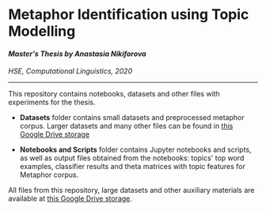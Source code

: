 # Metaphor Identification using Topic Modelling
#### *Master's Thesis by Anastasia Nikiforova*
*HSE, Computational Linguistics, 2020*

******
This repository contains notebooks, datasets and other files with experiments for the thesis.

* **Datasets** folder contains small datasets and preprocessed metaphor corpus. Larger datasets and many other files can be found in [this Google Drive storage](https://drive.google.com/open?id=1UufXFYQtZnimV4LHgqZBLdfjikwWKwEv)

* **Notebooks and Scripts** folder contains Jupyter notebooks and scripts, as well as output files obtained from the notebooks: topics' top word examples, classifier results and theta matrices with topic features for Metaphor corpus. 

All files from this repository, large datasets and other auxiliary materials are available at [this Google Drive storage](https://drive.google.com/open?id=1UufXFYQtZnimV4LHgqZBLdfjikwWKwEv).

